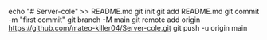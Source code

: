echo "# Server-cole" >> README.md
git init
git add README.md
git commit -m "first commit"
git branch -M main
git remote add origin https://github.com/mateo-killer04/Server-cole.git
git push -u origin main

